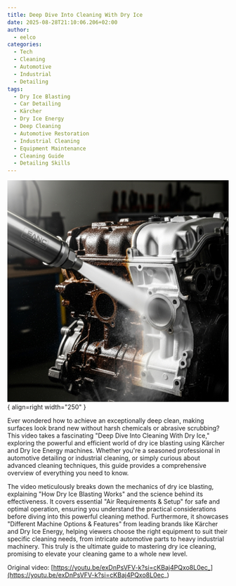 ```yaml
---
title: Deep Dive Into Cleaning With Dry Ice
date: 2025-08-28T21:10:06.206+02:00
author:
  - eelco
categories:
  - Tech
  - Cleaning
  - Automotive
  - Industrial
  - Detailing
tags:
  - Dry Ice Blasting
  - Car Detailing
  - Kärcher
  - Dry Ice Energy
  - Deep Cleaning
  - Automotive Restoration
  - Industrial Cleaning
  - Equipment Maintenance
  - Cleaning Guide
  - Detailing Skills
---
```

![A descriptive image](../../assets/2025-08-28-320.png){ align=right width="250" }

Ever wondered how to achieve an exceptionally deep clean, making surfaces look brand new without harsh chemicals or abrasive scrubbing? This video takes a fascinating "Deep Dive Into Cleaning With Dry Ice," exploring the powerful and efficient world of dry ice blasting using Kärcher and Dry Ice Energy machines. Whether you're a seasoned professional in automotive detailing or industrial cleaning, or simply curious about advanced cleaning techniques, this guide provides a comprehensive overview of everything you need to know.

<!-- more -->

The video meticulously breaks down the mechanics of dry ice blasting, explaining "How Dry Ice Blasting Works" and the science behind its effectiveness. It covers essential "Air Requirements & Setup" for safe and optimal operation, ensuring you understand the practical considerations before diving into this powerful cleaning method. Furthermore, it showcases "Different Machine Options & Features" from leading brands like Kärcher and Dry Ice Energy, helping viewers choose the right equipment to suit their specific cleaning needs, from intricate automotive parts to heavy industrial machinery. This truly is the ultimate guide to mastering dry ice cleaning, promising to elevate your cleaning game to a whole new level.

Original video: [https://youtu.be/exDnPsVFV-k?si=cKBaj4PQxo8L0ec_](https://youtu.be/exDnPsVFV-k?si=cKBaj4PQxo8L0ec_)
